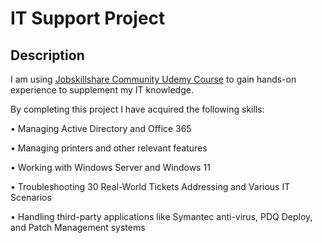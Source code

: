 <h1>IT Support Project</h1>

<h2>Description</h2>

I am using [Jobskillshare Community Udemy Course](https://www.udemy.com/course/it-support-project-for-it-professionals/) to gain hands-on experience to supplement my IT knowledge.

By completing this project I have acquired the following skills:

• Managing Active Directory and Office 365

• Managing printers and other relevant features

• Working with Windows Server and Windows 11

• Troubleshooting 30 Real-World Tickets Addressing and Various IT Scenarios

• Handling third-party applications like Symantec anti-virus, PDQ Deploy, and Patch Management systems

<br />

</p>

<!--
 ```diff
- text in red
+ text in green
! text in orange
# text in gray
@@ text in purple (and bold)@@
```
--!>
